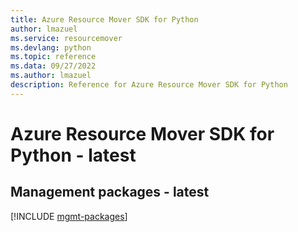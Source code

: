 ```yaml
---
title: Azure Resource Mover SDK for Python
author: lmazuel
ms.service: resourcemover
ms.devlang: python
ms.topic: reference
ms.data: 09/27/2022
ms.author: lmazuel
description: Reference for Azure Resource Mover SDK for Python
---
```

# Azure Resource Mover SDK for Python - latest

## Management packages - latest
[!INCLUDE [mgmt-packages](resource-mover-mgmt-index.md)]